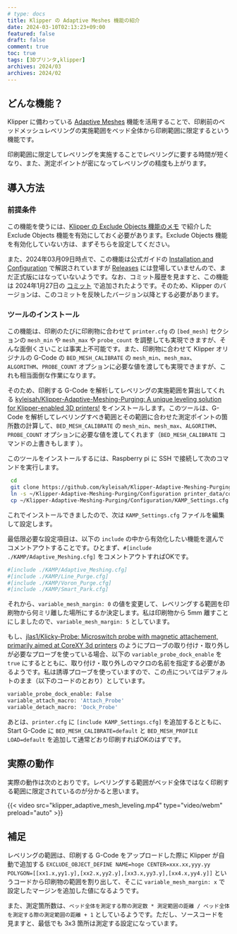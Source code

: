 ```yaml
---
# type: docs 
title: Klipper の Adaptive Meshes 機能の紹介
date: 2024-03-10T02:13:23+09:00
featured: false
draft: false
comment: true
toc: true
tags: [3Dプリンタ,klipper]
archives: 2024/03
archives: 2024/02
---
```


## どんな機能？

Klipper に備わっている [Adaptive Meshes](https://www.klipper3d.org/Bed_Mesh.html#adaptive-meshes) 機能を活用することで、印刷前のベッドメッシュレベリングの実施範囲をベッド全体から印刷範囲に限定するという機能です。

印刷範囲に限定してレベリングを実施することでレベリングに要する時間が短くなり、また、測定ポイントが密になってレベリングの精度も上がります。

## 導入方法

### 前提条件

この機能を使うには、[Klipper の Exclude Objects 機能のメモ](https://kankodori-blog.com/posts/2024-02-12/index.html) で紹介した Exclude Objects 機能を有効にしておく必要があります。Exclude Objects 機能を有効化していない方は、まずそちらを設定してください。

また、2024年03月09日時点で、この機能は公式ガイドの [Installation and Configuration](https://www.klipper3d.org/Bed_Mesh.html#adaptive-meshes) で解説されていますが [Releases](https://www.klipper3d.org/Releases.html) には登場していませんので、まだ正式版にはなっていないようです。なお、コミット履歴を見ますと、この機能は 2024年1月27日の [コミット](https://github.com/Klipper3d/klipper/commit/5e3daa6f21d6485e4e757d0df00e01a13c968541) で追加されたようです。そのため、Klipper のバージョンは、このコミットを反映したバージョン以降とする必要があります。

### ツールのインストール

この機能は、印刷のたびに印刷物に合わせて `printer.cfg` の `[bed_mesh]` セクションの `mesh_min` や `mesh_max` や `probe_count` を調整しても実現できますが、そんな面倒くさいことは事実上不可能です。また、印刷物に合わせて Klipper オリジナルの G-Code の `BED_MESH_CALIBRATE` の `mesh_min`、`mesh_max`、`ALGORITHM`、`PROBE_COUNT` オプションに必要な値を渡しても実現できますが、これも相当面倒な作業になります。

そのため、印刷する G-Code を解析してレベリングの実施範囲を算出してくれる [kyleisah/Klipper-Adaptive-Meshing-Purging: A unique leveling solution for Klipper-enabled 3D printers!](https://github.com/kyleisah/Klipper-Adaptive-Meshing-Purging) をインストールします。このツールは、G-Code を解析してレベリングすべき範囲とその範囲に合わせた測定ポイントの箇所数の計算して、`BED_MESH_CALIBRATE` の `mesh_min`、`mesh_max`、`ALGORITHM`、`PROBE_COUNT` オプションに必要な値を渡してくれます（`BED_MESH_CALIBRATE` コマンドの上書きもします ）。

このツールをインストールするには、Raspberry pi に SSH で接続して次のコマンドを実行します。

```bash
 cd 
 git clone https://github.com/kyleisah/Klipper-Adaptive-Meshing-Purging.git 
 ln -s ~/Klipper-Adaptive-Meshing-Purging/Configuration printer_data/config/KAMP
 cp ~/Klipper-Adaptive-Meshing-Purging/Configuration/KAMP_Settings.cfg ~/printer_data/config/KAMP_Settings.cfg
```

これでインストールできましたので、次は `KAMP_Settings.cfg` ファイルを編集して設定します。

最低限必要な設定項目は、以下の `include` の中から有効化したい機能を選んでコメントアウトすることです。ひとまず、`#[include ./KAMP/Adaptive_Meshing.cfg]` をコメントアウトすればOKです。

```bash
#[include ./KAMP/Adaptive_Meshing.cfg]
#[include ./KAMP/Line_Purge.cfg]
#[include ./KAMP/Voron_Purge.cfg]
#[include ./KAMP/Smart_Park.cfg]
```

それから、`variable_mesh_margin: 0` の値を変更して、レベリングする範囲を印刷物から何ミリ離した場所にするか決定します。私は印刷物から 5mm 離すことにしましたので、`variable_mesh_margin: 5` としています。

もし、[jlas1/Klicky-Probe: Microswitch probe with magnetic attachement, primarily aimed at CoreXY 3d printers](https://github.com/jlas1/Klicky-Probe) のようにプローブの取り付け・取り外しが必要なプローブを使っている場合、以下の `variable_probe_dock_enable` を `true` にするとともに、取り付け・取り外しのマクロの名前を指定する必要があるようです。私は誘導プローブを使っていますので、この点についてはデフォルトのまま（以下のコードのとおり）としています。

```bash
variable_probe_dock_enable: False
variable_attach_macro: 'Attach_Probe'
variable_detach_macro: 'Dock_Probe'
```

あとは、`printer.cfg` に `[include KAMP_Settings.cfg]` を追加するとともに、Start G-Code に `BED_MESH_CALIBRATE=default` と `BED_MESH_PROFILE LOAD=default` を追加して通常どおり印刷すればOKのはずです。

## 実際の動作

実際の動作は次のとおりです。レベリングする範囲がベッド全体ではなく印刷する範囲に限定されているのが分かると思います。

{{< video src="klipper_adaptive_mesh_leveling.mp4" type="video/webm" preload="auto" >}}

## 補足

レベリングの範囲は、印刷する G-Code をアップロードした際に Klipper が自動で追加する `EXCLUDE_OBJECT_DEFINE NAME=hoge CENTER=xxx.xx,yyy.yy POLYGON=[[xx1.x,yy1.y],[xx2.x,yy2.y],[xx3.x,yy3.y],[xx4.x,yy4.y]]` というコードから印刷物の範囲を割り出して、そこに `variable_mesh_margin: x` で設定したマージンを追加した値になるようです。

また、測定箇所数は、`ベッド全体を測定する際の測定数 * 測定範囲の距離 / ベッド全体を測定する際の測定範囲の距離 + 1` としているようです。ただし、ソースコードを見ますと、最低でも 3x3 箇所は測定する設定になっています。
